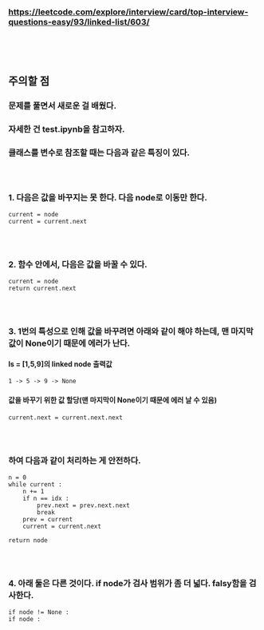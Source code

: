 ### https://leetcode.com/explore/interview/card/top-interview-questions-easy/93/linked-list/603/
### <br/><br/>

## 주의할 점
### 문제를 풀면서 새로운 걸 배웠다.
### 자세한 건 test.ipynb을 참고하자.
### 클래스를 변수로 참조할 때는 다음과 같은 특징이 있다.
### <br/>

### 1. 다음은 값을 바꾸지는 못 한다. 다음 node로 이동만 한다.
```
current = node
current = current.next
```
### <br/>

### 2. 함수 안에서, 다음은 값을 바꿀 수 있다.
```
current = node
return current.next
```
### <br/>

### 3. 1번의 특성으로 인해 값을 바꾸려면 아래와 같이 해야 하는데, 맨 마지막 값이 None이기 때문에 에러가 난다.
#### ls = \[1,5,9\]의 linked node 출력값
```
1 -> 5 -> 9 -> None
```
#### 값을 바꾸기 위한 값 할당(맨 마지막이 None이기 때문에 에러 날 수 있음)
```
current.next = current.next.next
```
### <br/>

### 하여 다음과 같이 처리하는 게 안전하다.
```
n = 0 
while current : 
	n += 1 
	if n == idx :
		prev.next = prev.next.next
		break
	prev = current
	current = current.next

return node
```
### <br/>

### 4. 아래 둘은 다른 것이다. if node가 검사 범위가 좀 더 넓다. falsy함을 검사한다.
```
if node != None :
if node : 
```
